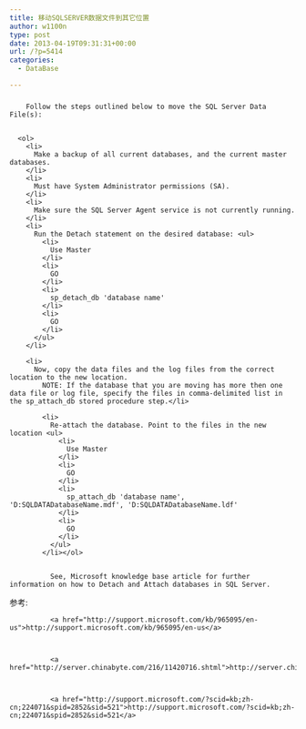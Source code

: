 ```yaml
---
title: 移动SQLSERVER数据文件到其它位置
author: w1100n
type: post
date: 2013-04-19T09:31:31+00:00
url: /?p=5414
categories:
  - DataBase

---
```

### 

  <div id="main-content">
    
      
        Follow the steps outlined below to move the SQL Server Data File(s):
      
      
      <ol>
        <li>
          Make a backup of all current databases, and the current master databases.
        </li>
        <li>
          Must have System Administrator permissions (SA).
        </li>
        <li>
          Make sure the SQL Server Agent service is not currently running.
        </li>
        <li>
          Run the Detach statement on the desired database: <ul>
            <li>
              Use Master
            </li>
            <li>
              GO
            </li>
            <li>
              sp_detach_db 'database name'
            </li>
            <li>
              GO
            </li>
          </ul>
        </li>
        
        <li>
          Now, copy the data files and the log files from the correct location to the new location. 
            NOTE: If the database that you are moving has more then one data file or log file, specify the files in comma-delimited list in the sp_attach_db stored procedure step.</li> 
            
            <li>
              Re-attach the database. Point to the files in the new location <ul>
                <li>
                  Use Master
                </li>
                <li>
                  GO
                </li>
                <li>
                  sp_attach_db 'database name', 'D:SQLDATADatabaseName.mdf', 'D:SQLDATADatabaseName.ldf'
                </li>
                <li>
                  GO
                </li>
              </ul>
            </li></ol> 
            
            
              See, Microsoft knowledge base article for further information on how to Detach and Attach databases in SQL Server.
 参考: 
            
            
            
              <a href="http://support.microsoft.com/kb/965095/en-us">http://support.microsoft.com/kb/965095/en-us</a>
            
            
            
              <a href="http://server.chinabyte.com/216/11420716.shtml">http://server.chinabyte.com/216/11420716.shtml</a>
            
            
            
              <a href="http://support.microsoft.com/?scid=kb;zh-cn;224071&spid=2852&sid=521">http://support.microsoft.com/?scid=kb;zh-cn;224071&spid=2852&sid=521</a>
              
